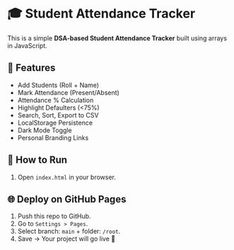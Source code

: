 # 🎓 Student Attendance Tracker

This is a simple **DSA-based Student Attendance Tracker** built using arrays in JavaScript.

## 🚀 Features
- Add Students (Roll + Name)
- Mark Attendance (Present/Absent)
- Attendance % Calculation
- Highlight Defaulters (<75%)
- Search, Sort, Export to CSV
- LocalStorage Persistence
- Dark Mode Toggle
- Personal Branding Links

## 📂 How to Run
1. Open `index.html` in your browser.

## 🌐 Deploy on GitHub Pages
1. Push this repo to GitHub.
2. Go to `Settings > Pages`.
3. Select branch: `main` + folder: `/root`.
4. Save → Your project will go live 🚀

